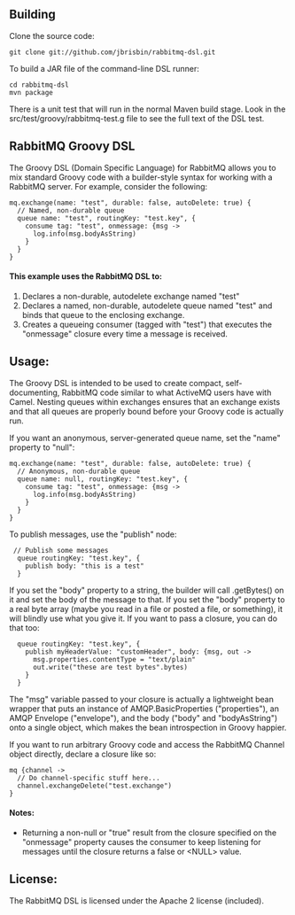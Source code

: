 ## Building

Clone the source code:

<pre><code>git clone git://github.com/jbrisbin/rabbitmq-dsl.git</code></pre>

To build a JAR file of the command-line DSL runner:

<pre><code>cd rabbitmq-dsl
mvn package</code></pre>

There is a unit test that will run in the normal Maven build stage. Look in the
src/test/groovy/rabbitmq-test.g file to see the full text of the DSL test.

## RabbitMQ Groovy DSL

The Groovy DSL (Domain Specific Language) for RabbitMQ allows you to mix standard
Groovy code with a builder-style syntax for working with a RabbitMQ server. For
example, consider the following:

<pre><code>mq.exchange(name: "test", durable: false, autoDelete: true) {
  // Named, non-durable queue
  queue name: "test", routingKey: "test.key", {
    consume tag: "test", onmessage: {msg ->
      log.info(msg.bodyAsString)
    }
  }
}</code></pre>

#### This example uses the RabbitMQ DSL to:

1. Declares a non-durable, autodelete exchange named "test"
2. Declares a named, non-durable, autodelete queue named "test" and binds that queue
   to the enclosing exchange.
3. Creates a queueing consumer (tagged with "test") that executes the "onmessage"
   closure every time a message is received.

## Usage:

The Groovy DSL is intended to be used to create compact, self-documenting, RabbitMQ
code similar to what ActiveMQ users have with Camel. Nesting queues within exchanges
ensures that an exchange exists and that all queues are properly bound before your
Groovy code is actually run.

If you want an anonymous, server-generated queue name, set the "name" property to "null":

<pre><code>mq.exchange(name: "test", durable: false, autoDelete: true) {
  // Anonymous, non-durable queue
  queue name: null, routingKey: "test.key", {
    consume tag: "test", onmessage: {msg ->
      log.info(msg.bodyAsString)
    }
  }
}</code></pre>

To publish messages, use the "publish" node:

<pre><code> // Publish some messages
  queue routingKey: "test.key", {
    publish body: "this is a test"
  }</code></pre>

If you set the "body" property to a string, the builder will call .getBytes() on it and
set the body of the message to that. If you set the "body" property to a real byte
array (maybe you read in a file or posted a file, or something), it will blindly use
what you give it. If you want to pass a closure, you can do that too:

<pre><code>  queue routingKey: "test.key", {
    publish myHeaderValue: "customHeader", body: {msg, out ->
      msg.properties.contentType = "text/plain"
      out.write("these are test bytes".bytes)
    }
  }</code></pre>

The "msg" variable passed to your closure is actually a lightweight bean wrapper that puts
an instance of AMQP.BasicProperties ("properties"), an AMQP Envelope ("envelope"), and the
body ("body" and "bodyAsString") onto a single object, which makes the bean introspection in
Groovy happier.

If you want to run arbitrary Groovy code and access the RabbitMQ Channel object directly,
declare a closure like so:

<pre><code>mq {channel ->
  // Do channel-specific stuff here...
  channel.exchangeDelete("test.exchange")
}</code></pre>

#### Notes:

* Returning a non-null or "true" result from the closure specified on the "onmessage"
  property causes the consumer to keep listening for messages until the closure returns
  a false or &lt;NULL&gt; value.

## License:

The RabbitMQ DSL is licensed under the Apache 2 license (included).